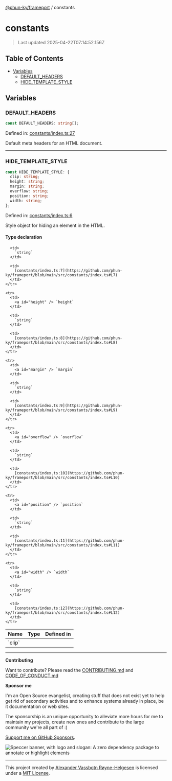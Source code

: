 [@phun-ky/frameport](README.md) / constants

# constants

> Last updated 2025-04-22T07:14:52.156Z

## Table of Contents

- [Variables](#variables)
  - [DEFAULT_HEADERS](#default_headers)
  - [HIDE_TEMPLATE_STYLE](#hide_template_style)

## Variables

### DEFAULT_HEADERS

```ts
const DEFAULT_HEADERS: string[];
```

Defined in: [constants/index.ts:27](https://github.com/phun-ky/frameport/blob/main/src/constants/index.ts#L27)

Default meta headers for an HTML document.

---

### HIDE_TEMPLATE_STYLE

```ts
const HIDE_TEMPLATE_STYLE: {
  clip: string;
  height: string;
  margin: string;
  overflow: string;
  position: string;
  width: string;
};
```

Defined in: [constants/index.ts:6](https://github.com/phun-ky/frameport/blob/main/src/constants/index.ts#L6)

Style object for hiding an element in the HTML.

#### Type declaration

<table>
  <thead>
    <tr>
      <th>Name</th>
      <th>Type</th>
      <th>Defined in</th>
    </tr>
  </thead>

  <tbody>
    <tr>
      <td>
        <a id="clip" /> `clip`
      </td>

      <td>
        `string`
      </td>

      <td>
        [constants/index.ts:7](https://github.com/phun-ky/frameport/blob/main/src/constants/index.ts#L7)
      </td>
    </tr>

    <tr>
      <td>
        <a id="height" /> `height`
      </td>

      <td>
        `string`
      </td>

      <td>
        [constants/index.ts:8](https://github.com/phun-ky/frameport/blob/main/src/constants/index.ts#L8)
      </td>
    </tr>

    <tr>
      <td>
        <a id="margin" /> `margin`
      </td>

      <td>
        `string`
      </td>

      <td>
        [constants/index.ts:9](https://github.com/phun-ky/frameport/blob/main/src/constants/index.ts#L9)
      </td>
    </tr>

    <tr>
      <td>
        <a id="overflow" /> `overflow`
      </td>

      <td>
        `string`
      </td>

      <td>
        [constants/index.ts:10](https://github.com/phun-ky/frameport/blob/main/src/constants/index.ts#L10)
      </td>
    </tr>

    <tr>
      <td>
        <a id="position" /> `position`
      </td>

      <td>
        `string`
      </td>

      <td>
        [constants/index.ts:11](https://github.com/phun-ky/frameport/blob/main/src/constants/index.ts#L11)
      </td>
    </tr>

    <tr>
      <td>
        <a id="width" /> `width`
      </td>

      <td>
        `string`
      </td>

      <td>
        [constants/index.ts:12](https://github.com/phun-ky/frameport/blob/main/src/constants/index.ts#L12)
      </td>
    </tr>

  </tbody>
</table>

---

**Contributing**

Want to contribute? Please read the [CONTRIBUTING.md](https://github.com/phun-ky/frameport/blob/main/CONTRIBUTING.md) and [CODE_OF_CONDUCT.md](https://github.com/phun-ky/frameport/blob/main/CODE_OF_CONDUCT.md)

**Sponsor me**

I'm an Open Source evangelist, creating stuff that does not exist yet to help get rid of secondary activities and to enhance systems already in place, be it documentation or web sites.

The sponsorship is an unique opportunity to alleviate more hours for me to maintain my projects, create new ones and contribute to the large community we're all part of :)

[Support me on GitHub Sponsors](https://github.com/sponsors/phun-ky).

![Speccer banner, with logo and slogan: A zero dependency package to annotate or highlight elements](https://github.com/phun-ky/frameport/blob/main/public/frameport-banner.png?raw=true)

---

This project created by [Alexander Vassbotn Røyne-Helgesen](http://phun-ky.net) is licensed under a [MIT License](https://choosealicense.com/licenses/mit/).
